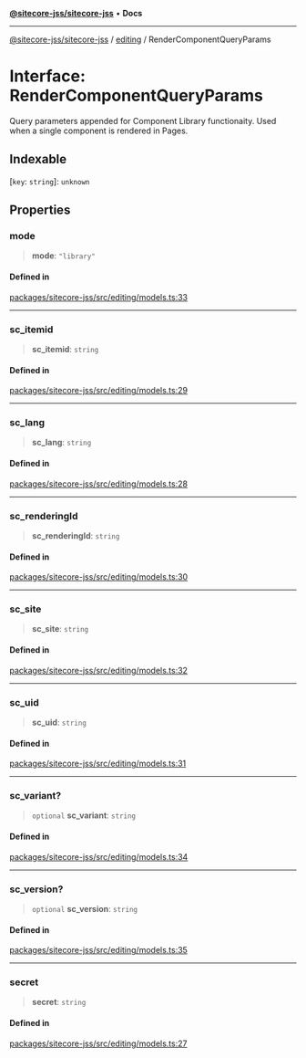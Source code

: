 [**@sitecore-jss/sitecore-jss**](../../README.md) • **Docs**

***

[@sitecore-jss/sitecore-jss](../../README.md) / [editing](../README.md) / RenderComponentQueryParams

# Interface: RenderComponentQueryParams

Query parameters appended for Component Library functionaity.
Used when a single component is rendered in Pages.

## Indexable

 \[`key`: `string`\]: `unknown`

## Properties

### mode

> **mode**: `"library"`

#### Defined in

[packages/sitecore-jss/src/editing/models.ts:33](https://github.com/Sitecore/jss/blob/32e43cec490a623a675f03f30cb52f47552c878c/packages/sitecore-jss/src/editing/models.ts#L33)

***

### sc\_itemid

> **sc\_itemid**: `string`

#### Defined in

[packages/sitecore-jss/src/editing/models.ts:29](https://github.com/Sitecore/jss/blob/32e43cec490a623a675f03f30cb52f47552c878c/packages/sitecore-jss/src/editing/models.ts#L29)

***

### sc\_lang

> **sc\_lang**: `string`

#### Defined in

[packages/sitecore-jss/src/editing/models.ts:28](https://github.com/Sitecore/jss/blob/32e43cec490a623a675f03f30cb52f47552c878c/packages/sitecore-jss/src/editing/models.ts#L28)

***

### sc\_renderingId

> **sc\_renderingId**: `string`

#### Defined in

[packages/sitecore-jss/src/editing/models.ts:30](https://github.com/Sitecore/jss/blob/32e43cec490a623a675f03f30cb52f47552c878c/packages/sitecore-jss/src/editing/models.ts#L30)

***

### sc\_site

> **sc\_site**: `string`

#### Defined in

[packages/sitecore-jss/src/editing/models.ts:32](https://github.com/Sitecore/jss/blob/32e43cec490a623a675f03f30cb52f47552c878c/packages/sitecore-jss/src/editing/models.ts#L32)

***

### sc\_uid

> **sc\_uid**: `string`

#### Defined in

[packages/sitecore-jss/src/editing/models.ts:31](https://github.com/Sitecore/jss/blob/32e43cec490a623a675f03f30cb52f47552c878c/packages/sitecore-jss/src/editing/models.ts#L31)

***

### sc\_variant?

> `optional` **sc\_variant**: `string`

#### Defined in

[packages/sitecore-jss/src/editing/models.ts:34](https://github.com/Sitecore/jss/blob/32e43cec490a623a675f03f30cb52f47552c878c/packages/sitecore-jss/src/editing/models.ts#L34)

***

### sc\_version?

> `optional` **sc\_version**: `string`

#### Defined in

[packages/sitecore-jss/src/editing/models.ts:35](https://github.com/Sitecore/jss/blob/32e43cec490a623a675f03f30cb52f47552c878c/packages/sitecore-jss/src/editing/models.ts#L35)

***

### secret

> **secret**: `string`

#### Defined in

[packages/sitecore-jss/src/editing/models.ts:27](https://github.com/Sitecore/jss/blob/32e43cec490a623a675f03f30cb52f47552c878c/packages/sitecore-jss/src/editing/models.ts#L27)
